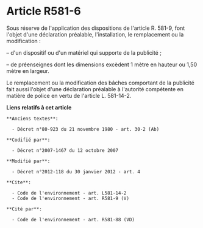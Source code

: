 # Article R581-6

Sous réserve de l'application des dispositions de l'article R. 581-9, font l'objet d'une déclaration préalable,
l'installation, le remplacement ou la modification :

– d'un dispositif ou d'un matériel qui supporte de la publicité ;

– de préenseignes dont les dimensions excèdent 1 mètre en hauteur ou 1,50 mètre en largeur.

Le remplacement ou la modification des bâches comportant de la publicité fait aussi l'objet d'une déclaration préalable à
l'autorité compétente en matière de police en vertu de l'article L. 581-14-2.

**Liens relatifs à cet article**

	**Anciens textes**:

	  - Décret n°80-923 du 21 novembre 1980 - art. 30-2 (Ab)

	**Codifié par**:

	  - Décret n°2007-1467 du 12 octobre 2007

	**Modifié par**:

	  - Décret n°2012-118 du 30 janvier 2012 - art. 4

	**Cite**:

	  - Code de l'environnement - art. L581-14-2
	  - Code de l'environnement - art. R581-9 (V)

	**Cité par**:

	  - Code de l'environnement - art. R581-88 (VD)
